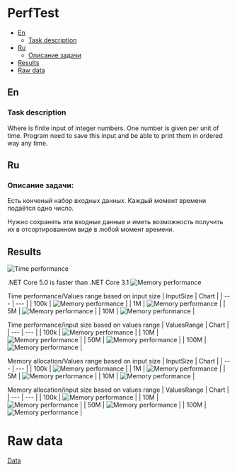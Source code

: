 # PerfTest

* [En](#en)
  * [Task description](#task-description)
* [Ru](#ru)
  * [Описание задачи](#описание-задачи)
* [Results](#results)
* [Raw data](#raw-data)

## En
### Task description
Where is finite input of integer numbers. One number is given per unit of time.
Program need to save this input and be able to print them in ordered way any time.

## Ru
### Описание задачи:
Есть конченый набор входных данных. Каждый момент времени подаётся одно число.

Нужно сохранять эти входные данные и иметь возможность получить их в отсортированном виде в любой момент времени.

## Results
![Time performance](https://github.com/M1XGear/PerfTest/blob/main/Results/AllData.svg?raw=true)

.NET Core 5.0 is faster than .NET Core 3.1
![Memory performance](https://github.com/M1XGear/PerfTest/blob/main/Results/RuntimeDiff.svg?raw=true)

Time performance/Values range based on input size
| InputSize | Chart |
| --- | --- |
| 100k | ![Memory performance](https://github.com/M1XGear/PerfTest/blob/main/Results/Mean_InputSize_100000.png?raw=true)   |
|  1M  | ![Memory performance](https://github.com/M1XGear/PerfTest/blob/main/Results/Mean_InputSize_1000000.png?raw=true)  |
|  5M  | ![Memory performance](https://github.com/M1XGear/PerfTest/blob/main/Results/Mean_InputSize_5000000.png?raw=true)  |
|  10M | ![Memory performance](https://github.com/M1XGear/PerfTest/blob/main/Results/Mean_InputSize_10000000.png?raw=true) |

Time performance/input size based on values range
| ValuesRange | Chart |
| --- | --- |
| 100k | ![Memory performance](https://github.com/M1XGear/PerfTest/blob/main/Results/Mean_ValuesRange_100000.png?raw=true)    |
| 10M  | ![Memory performance](https://github.com/M1XGear/PerfTest/blob/main/Results/Mean_ValuesRange_10000000.png?raw=true)  |
| 50M  | ![Memory performance](https://github.com/M1XGear/PerfTest/blob/main/Results/Mean_ValuesRange_50000000.png?raw=true)  |
| 100M | ![Memory performance](https://github.com/M1XGear/PerfTest/blob/main/Results/Mean_ValuesRange_100000000.png?raw=true) |

Memory allocation/Values range based on input size
| InputSize | Chart |
| --- | --- |
| 100k | ![Memory performance](https://github.com/M1XGear/PerfTest/blob/main/Results/Memory_InputSize_100000.png?raw=true)   |
|  1M  | ![Memory performance](https://github.com/M1XGear/PerfTest/blob/main/Results/Memory_InputSize_1000000.png?raw=true)  |
|  5M  | ![Memory performance](https://github.com/M1XGear/PerfTest/blob/main/Results/Memory_InputSize_5000000.png?raw=true)  |
|  10M | ![Memory performance](https://github.com/M1XGear/PerfTest/blob/main/Results/Memory_InputSize_10000000.png?raw=true) |

Memory allocation/input size based on values range
| ValuesRange | Chart |
| --- | --- |
| 100k | ![Memory performance](https://github.com/M1XGear/PerfTest/blob/main/Results/Memory_ValuesRange_100000.png?raw=true)    |
| 10M  | ![Memory performance](https://github.com/M1XGear/PerfTest/blob/main/Results/Memory_ValuesRange_10000000.png?raw=true)  |
| 50M  | ![Memory performance](https://github.com/M1XGear/PerfTest/blob/main/Results/Memory_ValuesRange_50000000.png?raw=true)  |
| 100M | ![Memory performance](https://github.com/M1XGear/PerfTest/blob/main/Results/Memory_ValuesRange_100000000.png?raw=true) |

# Raw data
[Data](https://github.com/M1XGear/PerfTest/blob/main/Results/PerfTestData.csv)
